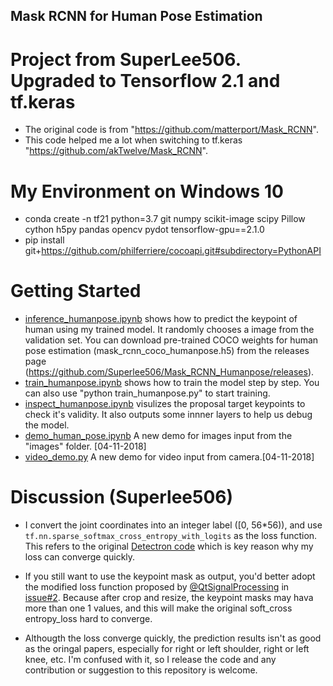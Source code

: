 Mask RCNN for Human Pose Estimation
-----------------------------------
# Project from SuperLee506. Upgraded to Tensorflow 2.1 and tf.keras
* The original code is from "https://github.com/matterport/Mask_RCNN".
* This code helped me a lot when switching to tf.keras "https://github.com/akTwelve/Mask_RCNN".


# My Environment on Windows 10
* conda create -n tf21 python=3.7 git numpy scikit-image scipy Pillow cython h5py pandas opencv pydot tensorflow-gpu==2.1.0
* pip install git+https://github.com/philferriere/cocoapi.git#subdirectory=PythonAPI


# Getting Started
* [inference_humanpose.ipynb][5] shows how to predict the keypoint of human using my trained model. It randomly chooses a image from the validation set. You can download pre-trained COCO weights for human pose estimation (mask_rcnn_coco_humanpose.h5) from the releases page (https://github.com/Superlee506/Mask_RCNN_Humanpose/releases).
* [train_humanpose.ipynb][6] shows how to train the model step by step. You can also use "python train_humanpose.py" to  start training.
* [inspect_humanpose.ipynb][7] visulizes the proposal target keypoints to check it's validity. It also outputs some innner layers to help us debug the model.
* [demo_human_pose.ipynb][8] A new demo for images input from the "images" folder. [04-11-2018]
* [video_demo.py][9] A new demo for video input from camera.[04-11-2018]

# Discussion (Superlee506)
* I convert the joint coordinates into an integer label ([0, 56*56)), and use  `tf.nn.sparse_softmax_cross_entropy_with_logits` as the loss function. This refers to the original [Detectron code][10] which is key reason why my loss can converge quickly.
* If you still want to use the keypoint mask as output, you'd better adopt the modified loss function proposed by [@QtSignalProcessing][11] in [issue#2][12]. Because after crop and resize, the keypoint masks may hava more than one 1 values, and this will make the original soft_cross entropy_loss hard to converge.
* Althougth the loss converge quickly, the prediction results isn't as good as the oringal papers, especially for right or left shoulder, right or left knee, etc. I'm confused with it, so I release the code and any contribution or suggestion to this repository is welcome.


  [1]: https://github.com/matterport/Mask_RCNN/issues/2
  [2]: https://github.com/RodrigoGantier/Mask_R_CNN_Keypoints
  [3]: https://github.com/matterport/Mask_RCNN
  [4]: https://github.com/RodrigoGantier/Mask_R_CNN_Keypoints/issues/3
  [5]: https://github.com/Superlee506/Mask_RCNN/blob/master/inference_humanpose.ipynb
  [6]: https://github.com/Superlee506/Mask_RCNN/blob/master/train_human_pose.ipynb
  [7]: https://github.com/Superlee506/Mask_RCNN/blob/master/inspect_humanpose.ipynb
  [8]: https://github.com/Superlee506/Mask_RCNN_Humanpose/blob/master/demo_human_pose.ipynb
  [9]: https://github.com/Superlee506/Mask_RCNN_Humanpose/blob/master/video_demo.py
  [10]: https://github.com/facebookresearch/Detectron/blob/master/lib/utils/keypoints.py
  [11]: https://github.com/QtSignalProcessing
  [12]: https://github.com/matterport/Mask_RCNN/issues/2
